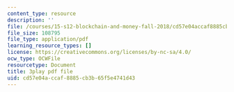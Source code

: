 ```yaml
---
content_type: resource
description: ''
file: /courses/15-s12-blockchain-and-money-fall-2018/cd57e04accaf8885cb3b65f5e4741d43_W06Le8fw0vU.pdf
file_size: 108795
file_type: application/pdf
learning_resource_types: []
license: https://creativecommons.org/licenses/by-nc-sa/4.0/
ocw_type: OCWFile
resourcetype: Document
title: 3play pdf file
uid: cd57e04a-ccaf-8885-cb3b-65f5e4741d43
---
```

